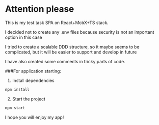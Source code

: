 # Attention please

This is my test task SPA on React+MobX+TS stack. 

I decided not to create any .env files because security is not an important option in this case

I tried to create a scalable DDD structure, so it maybe seems to be complicated, but it will be easier to support
and develop in future

I have also created some comments in tricky parts of code.

###For application starting:

1) Install dependencies 
```bash
npm install
```
2) Start the project
```bash
npm start
```

I hope you will enjoy my app!